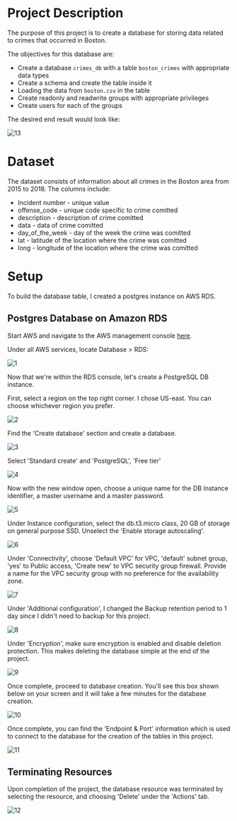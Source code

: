 # Project Description

The purpose of this project is to create a database for storing data related to crimes that occurred in Boston. 

The objectives for this database are:

- Create a database ```crimes_db``` with a table ```boston_crimes``` with appropriate data types
- Create a schema and create the table inside it
- Loading the data from ```boston.csv``` in the table
- Create readonly and readwrite groups with appropriate privileges
- Create users for each of the groups

The desired end result would look like:

![13](.images/13.png)

# Dataset

The dataset consists of information about all crimes in the Boston area from 2015 to 2018. The columns include:

- Incident number - unique value 
- offense_code - unique code specific to crime comitted
- description - description of crime comitted
- data - data of crime comitted
- day_of_the_week - day of the week the crime was comitted
- lat - latitude of the location where the crime was comitted
- long - longitude of the location where the crime was comitted

# Setup

To build the database table, I created a postgres instance on AWS RDS.

## Postgres Database on Amazon RDS

Start AWS and navigate to the AWS management console [here](https://console.aws.amazon.com/console/).

Under all AWS services, locate Database > RDS:

![1](.images/1.png)

Now that we're within the RDS console, let's create a PostgreSQL DB instance.

First, select a region on the top right corner. I chose US-east. You can choose whichever region you prefer.

![2](.images/2.png)

Find the 'Create database' section and create a database.

![3](.images/3.png)

Select 'Standard create' and 'PostgreSQL', 'Free tier'

![4](.images/4.png)

Now with the new window open, choose a unique name for the DB Instance identifier, a master username and a master password.

![5](.images/5.png)

Under Instance configuration, select the db.t3.micro class, 20 GB of storage on general purpose SSD. Unselect the 'Enable storage autoscaling'.

![6](.images/6.png)

Under 'Connectivity', choose 'Default VPC' for VPC, 'default' subnet group, 'yes' to Public access, 'Create new' to VPC security group firewall. Provide a name for the VPC security group with no preference for the availability zone.

![7](.images/7.png)

Under 'Additional configuration', I changed the Backup retention period to 1 day since I didn't need to backup for this project. 

![8](.images/8.png)

Under 'Encryption', make sure encryption is enabled and disable deletion protection. This makes deleting the database simple at the end of the project.

![9](.images/9.png)

Once complete, proceed to database creation. You'll see this box shown below on your screen and it will take a few minutes for the database creation.

![10](.images/10.png)

Once complete, you can find the 'Endpoint & Port' information which is used to connect to the database for the creation of the tables in this project.

![11](.images/11.png)

## Terminating Resources

Upon completion of the project, the database resource was terminated by selecting the resource, and choosing 'Delete' under the 'Actions' tab. 

![12](.images/12.png)


